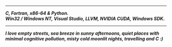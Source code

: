 ----------------
___C, Fortran, x86-64 & Python.___      
___Win32 / Windows NT, Visual Studio, LLVM, NVIDIA CUDA, Windows SDK.___    

---------------

___I love empty streets, sea breeze in sunny afternoons, quiet places with minimal cognitive pollution, misty cold moonlit nights, travelling and C :)___

